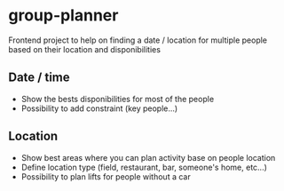 group-planner
=============

Frontend project to help on finding a date / location for multiple people based on their location and disponibilities


Date / time
-----------

  * Show the bests disponibilities for most of the people
  * Possibility to add constraint (key people...)


Location
--------

  * Show best areas where you can plan activity base on people location
  * Define location type (field, restaurant, bar, someone's home, etc...)
  * Possibility to plan lifts for people without a car
